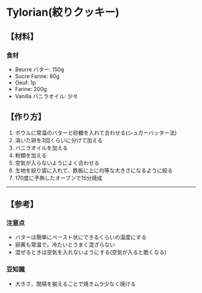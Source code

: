 # Tylorian(絞りクッキー)

## 【材料】
### 食材
- Beurre バター:                150g
- Sucre Farine:                 80g
- Oeuf:                         1p
- Farine:                       200g
- Vanilla バニラオイル:          少々

## 【作り方】
1. ボウルに常温のバターと砂糖を入れて合わせる(シュガーバッター法)
2. 溶いた卵を3回くらいに分けて加える
3. バニラオイルを加える
4. 粉類を加える
5. 空気が入らないようによく合わせる
6. 生地を絞り袋に入れて、鉄板に上に均等な大きさになるように絞る
7. 170度に予熱したオーブンで15分焼成

---

## 【参考】
### 注意点
- バターは簡単にペースト状にできるくらいの温度にする
- 卵黄も常温で。冷たいとうまく混ざらない
- 混ぜるときは空気を入れないようにする(空気が入ると脆くなる)

### 豆知識
- 大きさ、間隔を揃えることで焼きムラ少なく焼ける